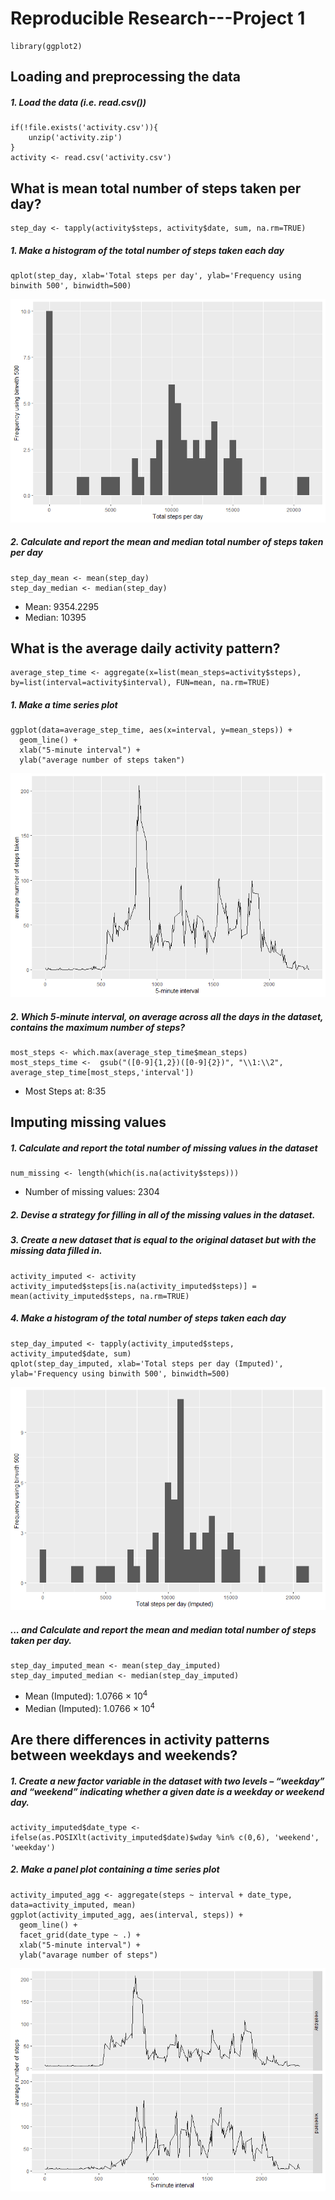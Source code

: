 # Reproducible Research---Project 1

```{r, echo=FALSE, results='hide', warning=FALSE, message=FALSE}
library(ggplot2)
```

## Loading and preprocessing the data
##### 1. Load the data (i.e. read.csv())
```{r, results='markup', warning=TRUE, message=TRUE}
if(!file.exists('activity.csv')){
    unzip('activity.zip')
}
activity <- read.csv('activity.csv')
```

## What is mean total number of steps taken per day?
```{r}
step_day <- tapply(activity$steps, activity$date, sum, na.rm=TRUE)
```

##### 1. Make a histogram of the total number of steps taken each day
```{r}
qplot(step_day, xlab='Total steps per day', ylab='Frequency using binwith 500', binwidth=500)
```
![course5_1](plots/course5_1.png) 

##### 2. Calculate and report the mean and median total number of steps taken per day
```{r}
step_day_mean <- mean(step_day)
step_day_median <- median(step_day)
```

* Mean: 9354.2295
* Median:  10395

## What is the average daily activity pattern?
```{r}
average_step_time <- aggregate(x=list(mean_steps=activity$steps), by=list(interval=activity$interval), FUN=mean, na.rm=TRUE)
```

##### 1. Make a time series plot
```{r}
ggplot(data=average_step_time, aes(x=interval, y=mean_steps)) +
  geom_line() +
  xlab("5-minute interval") +
  ylab("average number of steps taken") 
```

![course5_2](plots/course5_2.png) 

##### 2. Which 5-minute interval, on average across all the days in the dataset, contains the maximum number of steps?
```{r}
most_steps <- which.max(average_step_time$mean_steps)
most_steps_time <-  gsub("([0-9]{1,2})([0-9]{2})", "\\1:\\2", average_step_time[most_steps,'interval'])
```

* Most Steps at: 8:35

## Imputing missing values
##### 1. Calculate and report the total number of missing values in the dataset 
```{r}
num_missing <- length(which(is.na(activity$steps)))
```

* Number of missing values: 2304

##### 2. Devise a strategy for filling in all of the missing values in the dataset.
##### 3. Create a new dataset that is equal to the original dataset but with the missing data filled in.
```{r}
activity_imputed <- activity
activity_imputed$steps[is.na(activity_imputed$steps)] = mean(activity_imputed$steps, na.rm=TRUE)
```


##### 4. Make a histogram of the total number of steps taken each day 
```{r}
step_day_imputed <- tapply(activity_imputed$steps, activity_imputed$date, sum)
qplot(step_day_imputed, xlab='Total steps per day (Imputed)', ylab='Frequency using binwith 500', binwidth=500)
```
![course5_3](plots/course5_3.png) 

##### ... and Calculate and report the mean and median total number of steps taken per day. 
```{r}
step_day_imputed_mean <- mean(step_day_imputed)
step_day_imputed_median <- median(step_day_imputed)
```
* Mean (Imputed): 1.0766 &times; 10<sup>4</sup>
* Median (Imputed):  1.0766 &times; 10<sup>4</sup>


## Are there differences in activity patterns between weekdays and weekends?
##### 1. Create a new factor variable in the dataset with two levels – “weekday” and “weekend” indicating whether a given date is a weekday or weekend day.

```{r}
activity_imputed$date_type <-  ifelse(as.POSIXlt(activity_imputed$date)$wday %in% c(0,6), 'weekend', 'weekday')
```

##### 2. Make a panel plot containing a time series plot

```{r}
activity_imputed_agg <- aggregate(steps ~ interval + date_type, data=activity_imputed, mean)
ggplot(activity_imputed_agg, aes(interval, steps)) + 
  geom_line() + 
  facet_grid(date_type ~ .) +
  xlab("5-minute interval") + 
  ylab("avarage number of steps")
```

![course5_4](plots/course5_4.png)  
